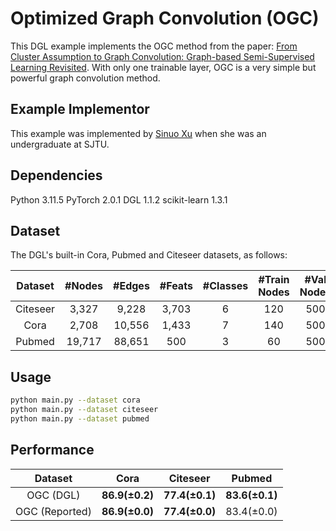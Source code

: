 # Optimized Graph Convolution (OGC)

This DGL example implements the OGC method from the paper: [From Cluster Assumption to Graph Convolution: Graph-based Semi-Supervised Learning Revisited](https://arxiv.org/abs/2309.13599).
With only one trainable layer, OGC is a very simple but powerful graph convolution method.


## Example Implementor

This example was implemented by [Sinuo Xu](https://github.com/SinuoXu) when she was an undergraduate at SJTU.


## Dependencies

Python     3.11.5
PyTorch    2.0.1 
DGL       1.1.2 
scikit-learn 1.3.1


## Dataset

The DGL's built-in Cora, Pubmed and Citeseer datasets, as follows:

| Dataset | #Nodes | #Edges | #Feats | #Classes | #Train Nodes | #Val Nodes | #Test Nodes |
| :-: | :-: | :-: | :-: | :-: | :-: | :-: | :-: |
| Citeseer | 3,327 | 9,228 | 3,703 | 6 | 120 | 500 | 1000 |
| Cora | 2,708 | 10,556 | 1,433 | 7 | 140 | 500 | 1000 |
| Pubmed | 19,717 | 88,651 | 500 | 3 | 60 | 500 | 1000 |


## Usage

```bash
python main.py --dataset cora
python main.py --dataset citeseer
python main.py --dataset pubmed
```

## Performance

| Dataset | Cora | Citeseer | Pubmed |
| :-: | :-: | :-: | :-: |
| OGC (DGL) | **86.9(±0.2)** | **77.4(±0.1)** | **83.6(±0.1)** |
| OGC (Reported) | **86.9(±0.0)** | **77.4(±0.0)** | 83.4(±0.0) |
